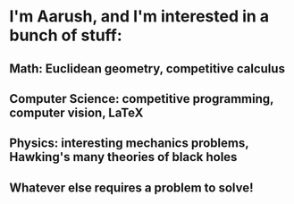 # I'm Aarush, and I'm interested in a bunch of stuff:

## Math: Euclidean geometry, competitive calculus

## Computer Science: competitive programming, computer vision, LaTeX

## Physics: interesting mechanics problems, Hawking's many theories of black holes

## Whatever else requires a problem to solve!
